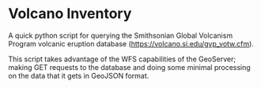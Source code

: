 # Volcano Inventory
A quick python script for querying the Smithsonian Global Volcanism Program volcanic eruption database (https://volcano.si.edu/gvp_votw.cfm).

This script takes advantage of the WFS capabilities of the GeoServer; making GET requests to the database and doing some minimal processing on the data that it gets in GeoJSON format.
